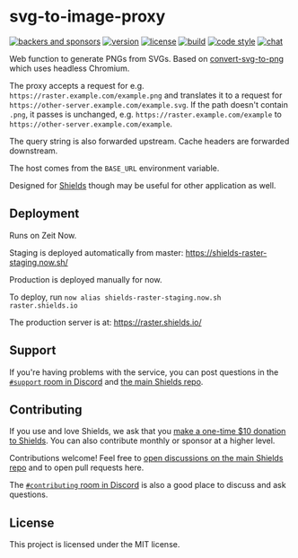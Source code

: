 # svg-to-image-proxy

[![backers and sponsors](https://img.shields.io/opencollective/all/shields.svg?style=flat-square)][opencollective]
[![version](https://img.shields.io/npm/v/svg-to-image-proxy.svg?style=flat-square)][npm]
[![license](https://img.shields.io/npm/l/svg-to-image-proxy.svg?style=flat-square)][npm]
[![build](https://img.shields.io/circleci/project/github/badges/svg-to-image-proxy.svg?style=flat-square)][build]
[![code style](https://img.shields.io/badge/code_style-prettier-ff69b4.svg?style=flat-square)][prettier]
[![chat](https://img.shields.io/discord/308323056592486420.svg?style=flat-square)][discord]

[opencollective]: https://opencollective.com/shields
[npm]: https://npmjs.com/svg-to-image-proxy
[build]: https://circleci.com/gh/badges/svg-to-image-proxy/tree/master
[prettier]: https://prettier.io/
[discord]: https://discordapp.com/invite/HjJCwm5

Web function to generate PNGs from SVGs. Based on [convert-svg-to-png][]
which uses headless Chromium.

The proxy accepts a request for e.g. `https://raster.example.com/example.png`
and translates it to a request for
`https://other-server.example.com/example.svg`. If the path doesn't contain
`.png`, it passes is unchanged, e.g. `https://raster.example.com/example` to
`https://other-server.example.com/example`.

The query string is also forwarded upstream. Cache headers are forwarded downstream.

The host comes from the `BASE_URL` environment variable.

Designed for [Shields][] though may be useful for other application as well.

[shields]: https://github.com/badges/shields
[convert-svg-to-png]: https://www.npmjs.com/package/convert-svg-to-png

## Deployment

Runs on Zeit Now.

Staging is deployed automatically from master: https://shields-raster-staging.now.sh/

Production is deployed manually for now.

To deploy, run `now alias shields-raster-staging.now.sh raster.shields.io`

The production server is at: https://raster.shields.io/

## Support

If you're having problems with the service, you can post questions in the
[`#support` room in Discord][discord] and [the main Shields repo][new issue].

## Contributing

If you use and love Shields, we ask that you
[make a one-time \$10 donation to Shields][opencollective]. You can also
contribute monthly or sponsor at a higher level.

Contributions welcome! Feel free to
[open discussions on the main Shields repo][new issue] and to open pull requests here.

The [`#contributing` room in Discord][discord] is also a good place to discuss and ask
questions.

[new issue]: https://github.com/badges/shields/issues/new/choose

## License

This project is licensed under the MIT license.
